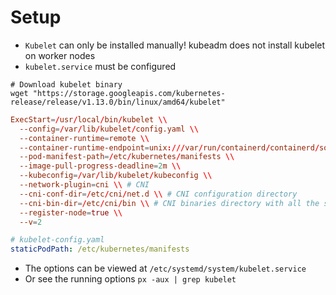 # Setup

- `Kubelet` can only be installed manually! kubeadm does not install kubelet on worker nodes
- `kubelet.service` must be configured

```shell
# Download kubelet binary
wget "https://storage.googleapis.com/kubernetes-release/release/v1.13.0/bin/linux/amd64/kubelet"
```

```conf
ExecStart=/usr/local/bin/kubelet \\
  --config=/var/lib/kubelet/config.yaml \\
  --container-runtime=remote \\
  --container-runtime-endpoint=unix:///var/run/containerd/containerd/sock \\
  --pod-manifest-path=/etc/kubernetes/manifests \\
  --image-pull-progress-deadline=2m \\
  --kubeconfig=/var/lib/kubelet/kubeconfig \\
  --network-plugin=cni \\ # CNI
  --cni-conf-dir=/etc/cni/net.d \\ # CNI configuration directory
  --cni-bin-dir=/etc/cni/bin \\ # CNI binaries directory with all the supported plugins
  --register-node=true \\
  --v=2
```

```yaml
# kubelet-config.yaml
staticPodPath: /etc/kubernetes/manifests
```

- The options can be viewed at `/etc/systemd/system/kubelet.service`
- Or see the running options `px -aux | grep kubelet`
